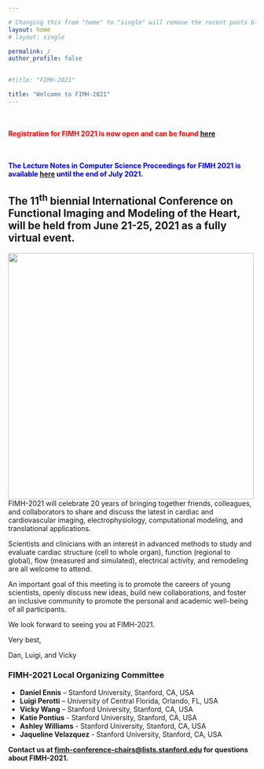```yaml
---

# Changing this from "home" to "single" will remove the recent posts blog component
layout: home
# layout: single

permalink: /
author_profile: false

  
#title: "FIMH-2021"

title: "Welcome to FIMH-2021" 
---
```

<br/><br/>
<span style="color:red"> **Registration for FIMH 2021 is now open and can be found [here](https://www.eventbrite.com/e/fimh-2021-registration-142940529973)**
</span>

<br/><br/>
<span style="color:blue"> **The Lecture Notes in Computer Science Proceedings for FIMH 2021 is available [here](https://link.springer.com/book/10.1007/978-3-030-78710-3) until the end of July 2021.**
</span>

## The 11<sup>th</sup> biennial International Conference on Functional Imaging and Modeling of the Heart, will be held from June 21-25, 2021 as a fully virtual event.


<img align="left" src="/assets/images/FIMH_Index_logo.jpg" width="500" />

FIMH-2021 will celebrate 20 years of bringing together friends, colleagues, and collaborators to share and discuss the latest in cardiac and cardiovascular imaging, electrophysiology, computational modeling, and translational applications.

Scientists and clinicians with an interest in advanced methods to study and evaluate cardiac structure (cell to whole organ), function (regional to global), flow (measured and simulated), electrical activity, and remodeling are all welcome to attend.

An important goal of this meeting is to promote the careers of young scientists, openly discuss new ideas, build new collaborations, and foster an inclusive community to promote the personal and academic well-being of all participants.

We look forward to seeing you at FIMH-2021.

Very best,

Dan, Luigi, and Vicky

### FIMH-2021 Local Organizing Committee
- **Daniel Ennis** – Stanford University, Stanford, CA, USA
- **Luigi Perotti** – University of Central Florida, Orlando, FL, USA
- **Vicky Wang** – Stanford University, Stanford, CA, USA
- **Katie Pontius** - Stanford University, Stanford, CA, USA
- **Ashley Williams** - Stanford University, Stanford, CA, USA
- **Jaqueline Velazquez** - Stanford University, Stanford, CA, USA

**Contact us at fimh-conference-chairs@lists.stanford.edu for questions about FIMH-2021.**

<!---
Add line breaks to space out the blog posts a little more
Now that the intro is longer dont do this
<br/>
-->

